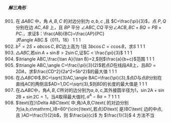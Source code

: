 ##### 解三角形
901. 在 $\Delta ABC$ 中，角 $A,B,C$ 的对边分别为 $a,b,c$ ,且 $C=\frac{\pi}{3}$，点 $P,Q$ 分别在边 $AC,AB$ 上，且 $BP$ 平分 $\angle ABC,CQ$ 平分$\angle ACB,BC+BQ=PB+PC.$，求证$：\frac{AB}{BC}=\frac{AP}{PC} <br> $求$\angle ABC.$（011，18）	1	1	1
902. $b^{2}=2S+ab\cos C,BC$边上高为 $1$且 $3b\cos C=c\cos B$，求$S$	1	1	1
903. $\triangle ABC,$若$\sin A+\sin B > 2\sin C,$证$C < \frac{\pi}{3}$	1	1	1
904. $\triangle ABC,\frac{\tan A}{\tan B}=2,$则$\frac{a}{b+c}$范围	1	1	1
905. $\triangle ABC,\angle C=\frac{\pi}{3}(2)$若点$D$在线段$AB$上，且$BD=2DA$，求$\frac{CD^2}{2a^2+5b^2}$的最大值	1	1	1
906. 在$\triangle ABC$中$,BC=\sqrt{3}AC,\angle BAC=\frac{\pi}{3},$点$D$与点$B$分别在直线$AC$的两侧且$AD=1,DC=\sqrt{3},$则$BD$的长度的最大值是	1	1	1
907. 在$\triangle ABC$中，角$A,B,C$所对的边分别为$a,b,c,$其外接圆半径为$1$，$\sin 2\mathrm{A}+\sin2\mathrm{B}+\sin2\mathrm{C}=1$，当$A$取得最大值时$,a^{4}-8a=?$	1	1	1
908. $\text{在}\Delta ABC\text{ 中,角}A,B,C\text{ 的对边分别为}a,b,c\mathrm{,}B=60^{\circ}\text{,若点}D\text{ 是}BC\text{ 边的中点,且 }AD=\frac{1}{2}b$，则 $\frac{a}{c}$ 为	$\frac{1}{3}$	4	方法不当